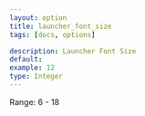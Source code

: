 ```yaml
---
layout: option
title: launcher_font_size
tags: [docs, options]

description: Launcher Font Size
default:
example: 12
type: Integer
---
```


Range: 6 - 18
